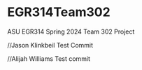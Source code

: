 # EGR314Team302
ASU EGR314 Spring 2024 Team 302 Project

//Jason Klinkbeil Test Commit

//Alijah Williams Test commit
